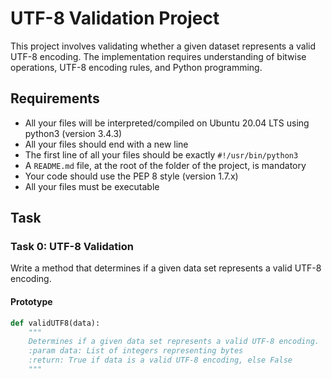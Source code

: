 # UTF-8 Validation Project

This project involves validating whether a given dataset represents a valid UTF-8 encoding. The implementation requires understanding of bitwise operations, UTF-8 encoding rules, and Python programming.

## Requirements

- All your files will be interpreted/compiled on Ubuntu 20.04 LTS using python3 (version 3.4.3)
- All your files should end with a new line
- The first line of all your files should be exactly `#!/usr/bin/python3`
- A `README.md` file, at the root of the folder of the project, is mandatory
- Your code should use the PEP 8 style (version 1.7.x)
- All your files must be executable

## Task

### Task 0: UTF-8 Validation

Write a method that determines if a given data set represents a valid UTF-8 encoding.

#### Prototype

```python
def validUTF8(data):
    """
    Determines if a given data set represents a valid UTF-8 encoding.
    :param data: List of integers representing bytes
    :return: True if data is a valid UTF-8 encoding, else False
    """
```
